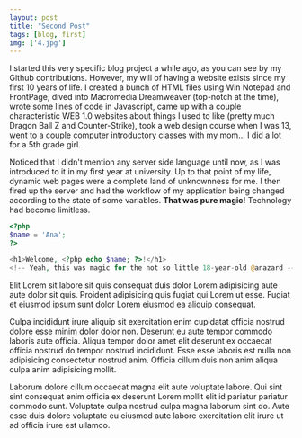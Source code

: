 ```yaml
---
layout: post
title: "Second Post"
tags: [blog, first]
img: ['4.jpg']
---
```


I started this very specific blog project a while ago, as you can see by my Github contributions. However, my will of having a website exists since my first 10 years of life. I created a bunch of HTML files using Win Notepad and FrontPage, dived into Macromedia Dreamweaver (top-notch at the time), wrote some lines of code in Javascript, came up with a couple characteristic WEB 1.0 websites about things I used to like (pretty much Dragon Ball Z and Counter-Strike), took a web design course when I was 13, went to a couple computer introductory classes with my mom... I did a lot for a 5th grade girl.

Noticed that I didn't mention any server side language until now, as I was introduced to it in my first year at university. Up to that point of my life, dynamic web pages were a complete land of unknownness for me. I then fired up the server and had the workflow of my application being changed according to the state of some variables. **That was pure magic!** Technology had become limitless.

```php
<?php
$name = 'Ana';
?>

<h1>Welcome, <?php echo $name; ?>!</h1>
<!-- Yeah, this was magic for the not so little 18-year-old @anazard -->
```

Elit Lorem sit labore sit quis consequat duis dolor Lorem adipisicing aute aute dolor sit quis. Proident adipisicing quis fugiat qui Lorem ut esse. Fugiat et eiusmod ipsum sunt dolor Lorem eiusmod ea aliquip consequat.

Culpa incididunt irure aliquip sit exercitation enim cupidatat officia nostrud dolore esse minim dolor dolor non. Deserunt eu aute tempor commodo laboris aute officia. Aliqua tempor dolor amet elit deserunt ex occaecat officia nostrud do tempor nostrud incididunt. Esse esse laboris est nulla non adipisicing consectetur nostrud anim. Officia cillum duis non anim aliqua culpa anim adipisicing mollit.

Laborum dolore cillum occaecat magna elit aute voluptate labore. Qui sint sint consequat enim officia ex deserunt Lorem mollit elit id pariatur pariatur commodo sunt. Voluptate culpa nostrud culpa magna laborum sint do. Aute esse duis dolore voluptate eu eiusmod aute labore exercitation elit irure ut ad officia irure est ullamco.
